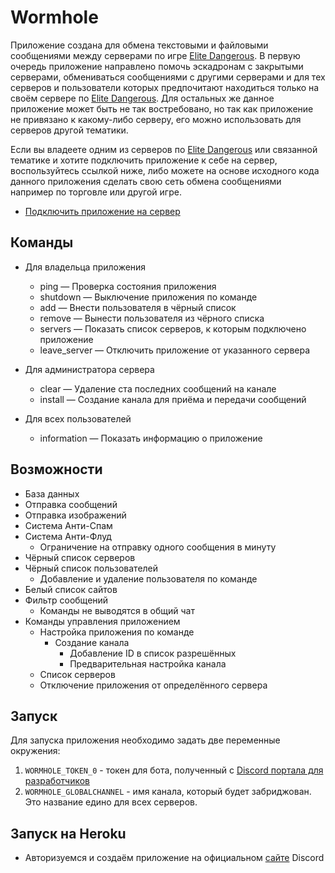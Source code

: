# Wormhole
Приложение создана для обмена текстовыми и файловыми сообщениями между серверами по игре [Elite Dangerous](https://www.elitedangerous.com/). В первую очередь приложение направлено помочь эскадронам с закрытыми серверами, обмениваться сообщениями с другими серверами и для тех серверов и пользователи которых предпочитают находиться только на своём сервере по [Elite Dangerous](https://www.elitedangerous.com/). Для остальных же данное приложение может быть не так востребовано, но так как приложение не привязано к какому-либо серверу, его можно использовать для серверов другой тематики.

Если вы владеете одним из серверов по [Elite Dangerous](https://www.elitedangerous.com/) или связанной тематике и хотите подключить приложение к себе на сервер, воспользуйтесь ссылкой ниже, либо можете на основе исходного кода данного приложения сделать свою сеть обмена сообщениями например по торговле или другой игре.

- [Подключить приложение на сервер](https://discordapp.com/oauth2/authorize?&client_id=826410895634333718&scope=bot&permissions=0)

## Команды
- Для владельца приложения
    - ping — Проверка состояния приложения
    - shutdown — Выключение приложения по команде
    - add — Внести пользователя в чёрный список
    - remove — Вынести пользователя из чёрного списка
    - servers — Показать список серверов, к которым подключено приложение
    - leave_server — Отключить приложение от указанного сервера

- Для администратора сервера
    - clear — Удаление ста последних сообщений на канале
    - install — Создание канала для приёма и передачи сообщений 

- Для всех пользователей
    - information — Показать информацию о приложение

## Возможности

- База данных
- Отправка сообщений
- Отправка изображений
- Система Анти-Спам
- Система Анти-Флуд
    - Ограничение на отправку одного сообщения в минуту
- Чёрный список серверов
- Чёрный список пользователей
    - Добавление и удаление пользователя по команде
- Белый список сайтов
- Фильтр сообщений
    - Команды не выводятся в общий чат
- Команды управления приложением
    - Настройка приложения по команде
        - Создание канала
            - Добавление ID в список разрешённых 
            - Предварительная настройка канала 
    - Список серверов
    - Отключение приложения от определённого сервера

## Запуск
Для запуска приложения необходимо задать две переменные окружения:
1. `WORMHOLE_TOKEN_0` - токен для бота, полученный с [Discord портала для разработчиков](https://discord.com/developers/applications)
2. `WORMHOLE_GLOBALCHANNEL` - имя канала, который будет забриджован. Это название едино для всех серверов.
## Запуск на Heroku
- Авторизуемся и создаём приложение на официальном [сайте](https://discord.com/developers/applications) Discord
